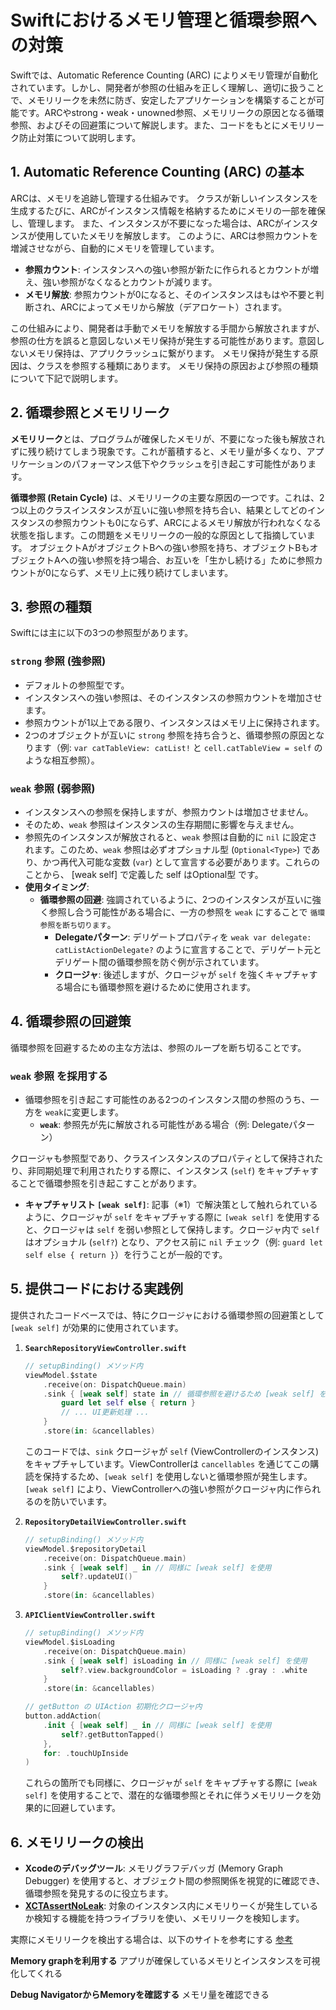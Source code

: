 # Swiftにおけるメモリ管理と循環参照への対策

Swiftでは、Automatic Reference Counting (ARC) によりメモリ管理が自動化されています。しかし、開発者が参照の仕組みを正しく理解し、適切に扱うことで、メモリリークを未然に防ぎ、安定したアプリケーションを構築することが可能です。ARCやstrong・weak・unowned参照、メモリリークの原因となる循環参照、およびその回避策について解説します。また、コードをもとにメモリリーク防止対策について説明します。


## 1. Automatic Reference Counting (ARC) の基本

ARCは、メモリを追跡し管理する仕組みです。
クラスが新しいインスタンスを生成するたびに、ARCがインスタンス情報を格納するためにメモリの一部を確保し、管理します。
また、インスタンスが不要になった場合は、ARCがインスタンスが使用していたメモリを解放します。
このように、ARCは参照カウントを増減させながら、自動的にメモリを管理しています。


-   **参照カウント**: インスタンスへの強い参照が新たに作られるとカウントが増え、強い参照がなくなるとカウントが減ります。
-   **メモリ解放**: 参照カウントが0になると、そのインスタンスはもはや不要と判断され、ARCによってメモリから解放（デアロケート）されます。

この仕組みにより、開発者は手動でメモリを解放する手間から解放されますが、参照の仕方を誤ると意図しないメモリ保持が発生する可能性があります。意図しないメモリ保持は、アプリクラッシュに繋がります。
メモリ保持が発生する原因は、クラスを参照する種類にあります。
メモリ保持の原因および参照の種類について下記で説明します。

## 2. 循環参照とメモリリーク

**メモリリーク**とは、プログラムが確保したメモリが、不要になった後も解放されずに残り続けてしまう現象です。これが蓄積すると、メモリ量が多くなり、アプリケーションのパフォーマンス低下やクラッシュを引き起こす可能性があります。

**循環参照 (Retain Cycle)** は、メモリリークの主要な原因の一つです。これは、2つ以上のクラスインスタンスが互いに強い参照を持ち合い、結果としてどのインスタンスの参照カウントも0にならず、ARCによるメモリ解放が行われなくなる状態を指します。この問題をメモリリークの一般的な原因として指摘しています。
オブジェクトAがオブジェクトBへの強い参照を持ち、オブジェクトBもオブジェクトAへの強い参照を持つ場合、お互いを「生かし続ける」ために参照カウントが0にならず、メモリ上に残り続けてしまいます。

## 3. 参照の種類

Swiftには主に以下の3つの参照型があります。

### `strong` 参照 (強参照)

-   デフォルトの参照型です。
-   インスタンスへの強い参照は、そのインスタンスの参照カウントを増加させます。
-   参照カウントが1以上である限り、インスタンスはメモリ上に保持されます。
-   2つのオブジェクトが互いに `strong` 参照を持ち合うと、循環参照の原因となります（例: `var catTableView: catList!` と `cell.catTableView = self` のような相互参照）。

### `weak` 参照 (弱参照)

-   インスタンスへの参照を保持しますが、参照カウントは増加させません。
-   そのため、`weak` 参照はインスタンスの生存期間に影響を与えません。
-   参照先のインスタンスが解放されると、`weak` 参照は自動的に `nil` に設定されます。このため、`weak` 参照は必ずオプショナル型 (`Optional<Type>`) であり、かつ再代入可能な変数 (`var`) として宣言する必要があります。これらのことから、 [weak self] で定義した self はOptional型 です。
-   **使用タイミング**:
    -   **循環参照の回避**: 強調されているように、2つのインスタンスが互いに強く参照し合う可能性がある場合に、一方の参照を `weak` にすることで `循環参照を断ち切ります`。
        -   **Delegateパターン**: デリゲートプロパティを `weak var delegate: catListActionDelegate?` のように宣言することで、デリゲート元とデリゲート間の循環参照を防ぐ例が示されています。
        -   **クロージャ**: 後述しますが、クロージャが `self` を強くキャプチャする場合にも循環参照を避けるために使用されます。



## 4. 循環参照の回避策

循環参照を回避するための主な方法は、参照のループを断ち切ることです。

### `weak` 参照 を採用する

-   循環参照を引き起こす可能性のある2つのインスタンス間の参照のうち、一方を `weak`に変更します。
    -   **`weak`**: 参照先が先に解放される可能性がある場合（例: Delegateパターン）

クロージャも参照型であり、クラスインスタンスのプロパティとして保持されたり、非同期処理で利用されたりする際に、インスタンス (`self`) をキャプチャすることで循環参照を引き起こすことがあります。

-   **キャプチャリスト `[weak self]`**: 記事（※1）で解決策として触れられているように、クロージャが `self` をキャプチャする際に `[weak self]` を使用すると、クロージャは `self` を弱い参照として保持します。クロージャ内で `self` はオプショナル (`self?`) となり、アクセス前に `nil` チェック（例: `guard let self else { return }`）を行うことが一般的です。

## 5. 提供コードにおける実践例

提供されたコードベースでは、特にクロージャにおける循環参照の回避策として `[weak self]` が効果的に使用されています。

1.  **`SearchRepositoryViewController.swift`**

    ```swift
    // setupBinding() メソッド内
    viewModel.$state
        .receive(on: DispatchQueue.main)
        .sink { [weak self] state in // 循環参照を避けるため [weak self] を使用
            guard let self else { return }
            // ... UI更新処理 ...
        }
        .store(in: &cancellables)
    ```
    このコードでは、`sink` クロージャが `self` (ViewControllerのインスタンス) をキャプチャしています。ViewControllerは `cancellables` を通じてこの購読を保持するため、`[weak self]` を使用しないと循環参照が発生します。`[weak self]` により、ViewControllerへの強い参照がクロージャ内に作られるのを防いでいます。

2.  **`RepositoryDetailViewController.swift`**

    ```swift
    // setupBinding() メソッド内
    viewModel.$repositoryDetail
        .receive(on: DispatchQueue.main)
        .sink { [weak self] _ in // 同様に [weak self] を使用
            self?.updateUI()
        }
        .store(in: &cancellables)
    ```

3.  **`APIClientViewController.swift`**

    ```swift
    // setupBinding() メソッド内
    viewModel.$isLoading
        .receive(on: DispatchQueue.main)
        .sink { [weak self] isLoading in // 同様に [weak self] を使用
            self?.view.backgroundColor = isLoading ? .gray : .white
        }
        .store(in: &cancellables)

    // getButton の UIAction 初期化クロージャ内
    button.addAction(
        .init { [weak self] _ in // 同様に [weak self] を使用
            self?.getButtonTapped()
        },
        for: .touchUpInside
    )
    ```
    これらの箇所でも同様に、クロージャが `self` をキャプチャする際に `[weak self]` を使用することで、潜在的な循環参照とそれに伴うメモリリークを効果的に回避しています。

## 6. メモリリークの検出

-   **Xcodeのデバッグツール**: メモリグラフデバッガ (Memory Graph Debugger) を使用すると、オブジェクト間の参照関係を視覚的に確認でき、循環参照を発見するのに役立ちます。
-   **[XCTAssertNoLeak](https://github.com/tarunon/XCTAssertNoLeak)**: 対象のインスタンス内にメモリりーくが発生しているか検知する機能を持つライブラリを使い、メモリリークを検知します。


実際にメモリリークを検出する場合は、以下のサイトを参考にする
[参考](https://qiita.com/toya108/items/872568c1c9837caf3dfe#%E3%83%A1%E3%83%A2%E3%83%AA%E3%83%AA%E3%83%BC%E3%82%AF%E3%81%AE%E6%A4%9C%E7%9F%A5%E6%96%B9%E6%B3%95)

**Memory graphを利用する**
アプリが確保しているメモリとインスタンスを可視化してくれる


**Debug NavigatorからMemoryを確認する**
メモリ量を確認できる

